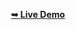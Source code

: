<div align="center">

<a href="https://sameerreddy213.github.io/Image-editor.com/"><strong>➥ Live Demo</strong></a>
</div>
